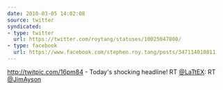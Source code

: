 ```yaml
---
date: 2010-03-05 14:02:08
source: twitter
syndicated:
- type: twitter
  url: https://twitter.com/roytang/statuses/10025047808/
- type: facebook
  url: https://www.facebook.com/stephen.roy.tang/posts/347114010811
---
```


http://twitpic.com/16pm84 - Today's shocking headline! RT [@LaTtEX](https://twitter.com/LaTtEX/): RT [@JimAyson](https://twitter.com/JimAyson/)